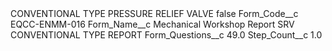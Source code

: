 <?xml version="1.0" encoding="UTF-8"?>
<CustomMetadata xmlns="http://soap.sforce.com/2006/04/metadata" xmlns:xsi="http://www.w3.org/2001/XMLSchema-instance" xmlns:xsd="http://www.w3.org/2001/XMLSchema">
    <label>CONVENTIONAL TYPE PRESSURE RELIEF VALVE</label>
    <protected>false</protected>
    <values>
        <field>Form_Code__c</field>
        <value xsi:type="xsd:string">EQCC-ENMM-016</value>
    </values>
    <values>
        <field>Form_Name__c</field>
        <value xsi:type="xsd:string">Mechanical Workshop Report SRV CONVENTIONAL TYPE REPORT</value>
    </values>
    <values>
        <field>Form_Questions__c</field>
        <value xsi:type="xsd:double">49.0</value>
    </values>
    <values>
        <field>Step_Count__c</field>
        <value xsi:type="xsd:double">1.0</value>
    </values>
</CustomMetadata>
